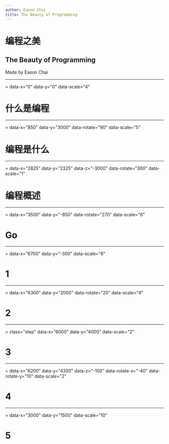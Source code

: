 ```yaml
---
author: Eason Chai
title: The Beauty of Programming
---
```

# 编程之美
## The Beauty of Programming
Made by Eason Chai

---
=  data-x="0" data-y="0" data-scale="4"
# 什么是编程

---
= data-x="850" data-y="3000" data-rotate="90" data-scale="5"
# 编程是什么

---
= data-x="2825" data-y="2325" data-z="-3000" data-rotate="300" data-scale="1"
# 编程概述

---
= data-x="3500" data-y="-850" data-rotate="270" data-scale="6"
# Go

---
= data-x="6700" data-y="-300" data-scale="6"
# 1

---
= data-x="6300" data-y="2000" data-rotate="20" data-scale="4"
# 2

---
= class="step" data-x="6000" data-y="4000" data-scale="2"
# 3

---
= data-x="6200" data-y="4300" data-z="-100" data-rotate-x="-40" data-rotate-y="10" data-scale="2"
# 4

---
= data-x="3000" data-y="1500" data-scale="10"
# 5
